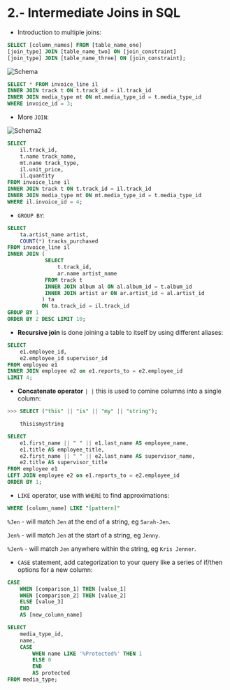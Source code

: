 # 2.- Intermediate Joins in SQL
* Introduction to multiple joins:

```SQL
SELECT [column_names] FROM [table_name_one]
[join_type] JOIN [table_name_two] ON [join_constraint]
[join_type] JOIN [table_name_three] ON [join_constraint];
```

![Schema](https://s3.amazonaws.com/dq-content/189/schema_il_t_mt.svg)

```SQL
SELECT * FROM invoice_line il
INNER JOIN track t ON t.track_id = il.track_id
INNER JOIN media_type mt ON mt.media_type_id = t.media_type_id
WHERE invoice_id = 3;
```

* More `JOIN`:

![Schema2](https://s3.amazonaws.com/dq-content/189/schema_t_al_ar.svg)

```SQL
SELECT
    il.track_id,
    t.name track_name,
    mt.name track_type,
    il.unit_price,
    il.quantity
FROM invoice_line il
INNER JOIN track t ON t.track_id = il.track_id
INNER JOIN media_type mt ON mt.media_type_id = t.media_type_id
WHERE il.invoice_id = 4;
```

* `GROUP BY`:

```SQL
SELECT
    ta.artist_name artist,
    COUNT(*) tracks_purchased
FROM invoice_line il
INNER JOIN (
            SELECT
                t.track_id,
                ar.name artist_name
            FROM track t
            INNER JOIN album al ON al.album_id = t.album_id
            INNER JOIN artist ar ON ar.artist_id = al.artist_id
           ) ta
           ON ta.track_id = il.track_id
GROUP BY 1
ORDER BY 2 DESC LIMIT 10;
```
* **Recursive join** is done joining a table to itself by using different aliases:

```SQL
SELECT
    e1.employee_id,
    e2.employee_id supervisor_id
FROM employee e1
INNER JOIN employee e2 on e1.reports_to = e2.employee_id
LIMIT 4;
```

* **Concatenate operator** `| |` this is used to comine columns into a single column:

```SQL
>>> SELECT ("this" || "is" || "my" || "string");

    thisismystring
```

```SQL
SELECT
    e1.first_name || " " || e1.last_name AS employee_name,
    e1.title AS employee_title,
    e2.first_name || " " || e2.last_name AS supervisor_name,
    e2.title AS supervisor_title
FROM employee e1
LEFT JOIN employee e2 on e1.reports_to = e2.employee_id
ORDER BY 1;
```

* `LIKE` operator, use with `WHERE` to find approximations:

```SQL
WHERE [column_name] LIKE "[pattern]"
```
`%Jen` - will match `Jen` at the end of a string, eg `Sarah-Jen`.

`Jen%` - will match `Jen` at the start of a string, eg `Jenny`.

`%Jen%` - will match `Jen` anywhere within the string, eg `Kris Jenner`.

* `CASE` statement, add categorization to your query like a series of if/then options for a new column:

```SQL
CASE
    WHEN [comparison_1] THEN [value_1]
    WHEN [comparison_2] THEN [value_2]
    ELSE [value_3]
    END
    AS [new_column_name]
```

```SQL
SELECT
    media_type_id,
    name,
    CASE
        WHEN name LIKE '%Protected%' THEN 1
        ELSE 0
        END
        AS protected
FROM media_type;
```
